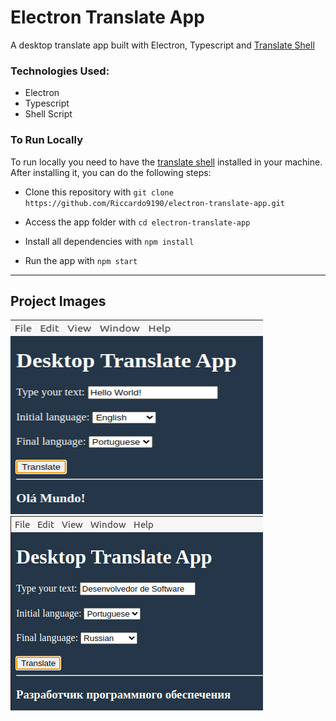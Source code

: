 # Electron Translate App
A desktop translate app built with Electron, Typescript and [Translate Shell](https://github.com/soimort/translate-shell)

### Technologies Used:

- Electron
- Typescript
- Shell Script

### To Run Locally

To run locally you need to have the [translate shell](https://github.com/soimort/translate-shell) installed in your machine. After installing it, 
you can do the following steps: 

- Clone this repository with ```git clone https://github.com/Riccardo9190/electron-translate-app.git```

- Access the app folder with ```cd electron-translate-app```

- Install all dependencies with ```npm install```

- Run the app with ```npm start```

<hr/>

## Project Images
<p>
<img src="https://github.com/Riccardo9190/electron-translate-app/blob/master/public/readme_images/1.png" width="404" height="311"/>
<img src="https://github.com/Riccardo9190/electron-translate-app/blob/master/public/readme_images/2.png" />
</p>
